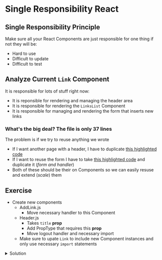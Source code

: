 # Single Responsibility React
## Single Responsibility Principle
Make sure all your React Components are just responsible for one thing if not they will be:

* Hard to use
* Difficult to update
* Difficult to test

## Analyze Current `Link` Component
It is responsible for lots of stuff right now:

* It is reponsible for rendering and managing the header area
* It is responsible for rendering the `LinksList` Component
* It is responsible for managing and rendering the form that inserts new links

### What's the big deal? The file is only 37 lines
The problem is if we try to reuse anything we wrote

* If I want another page with a header, I have to duplicate [this highlighted code](https://i.imgur.com/NqX6Wjv.png)
* If I want to reuse the form I have to take [this highlighted code](https://i.imgur.com/2F9bJ8g.png) and duplicate it (_form and handler_)
* Both of these should be their on Components so we can easily resuse and extend (_scale_) them

## Exercise
* Create new components
    - AddLink.js
        + Move necessary handler to this Component
    - Header.js
        + Takes `title` **prop**
        + Add PropType that requires this **prop**
        + Move logout handler and necessary import
    - Make sure to upate `Link` to include new Component instances and only use necessary `import` statements

<details>
  <summary>Solution</summary>
`Link.js`

```
import React, { Component } from 'react';
import Header from './Header';
import LinksList from './LinksList';
import AddLink from './AddLink';

class Link extends Component {
  render() {
    return (
      <div>
        <Header title="Your Links" />
        <LinksList />
        <AddLink />
      </div>
    );
  }
};

export default Link;
```

`AddLink.js`

```
import React, { Component } from 'react';

class Header extends Component {
  onSubmit(e) {
    const url = this.refs.url.value.trim();

    e.preventDefault();

    if (url) {
      Meteor.call('links.insert', url);
      this.refs.url.value = '';
    }
  }

  render() {
    return (
      <div>
        <p>Add Link</p>
        <form onSubmit={this.onSubmit.bind(this)}>
          <input type="text" ref="url" placeholder="URL" />
          <button>Add Link</button>
        </form>
      </div>
    );
  }
};

export default Header;
```

`Header.js`

```
import React, { Component } from 'react';
import { Accounts } from 'meteor/accounts-base';
import PropTypes from 'prop-types';

class Header extends Component {
  onLogout() {
    Accounts.logout();
  }

  render() {
    return (
      <div>
        <h1>{this.props.title}</h1>
        <button onClick={this.onLogout.bind(this)}>Logout</button>
      </div>
    );
  }
};

Header.propTypes = {
  title: PropTypes.string.required
}


export default Header;
```
</details>



